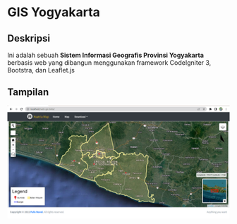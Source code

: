 # GIS Yogyakarta

## Deskripsi
 Ini adalah sebuah <b>Sistem Informasi Geografis Provinsi Yogyakarta</b> berbasis web yang dibangun menggunakan framework CodeIgniter 3, Bootstra, dan Leaflet.js

## Tampilan
<img src="https://github.com/ksatria39/GIS-Yogyakarta/blob/main/Capture.PNG">
